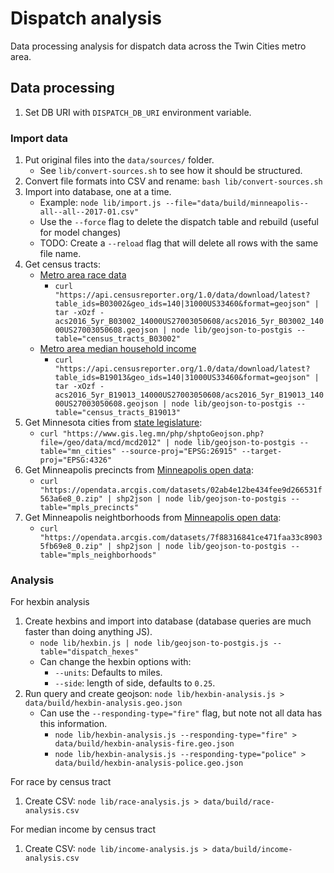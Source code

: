 # Dispatch analysis

Data processing analysis for dispatch data across the Twin Cities metro area.

## Data processing

1. Set DB URI with `DISPATCH_DB_URI` environment variable.

### Import data

1. Put original files into the `data/sources/` folder.
   - See `lib/convert-sources.sh` to see how it should be structured.
1. Convert file formats into CSV and rename: `bash lib/convert-sources.sh`
1. Import into database, one at a time.
   - Example: `node lib/import.js --file="data/build/minneapolis--all--all--2017-01.csv"`
   - Use the `--force` flag to delete the dispatch table and rebuild (useful for model changes)
   - TODO: Create a `--reload` flag that will delete all rows with the same file name.
1. Get census tracts:
   - [Metro area race data](https://censusreporter.org/data/table/?table=B03002&geo_ids=140|31000US33460)
     - `curl "https://api.censusreporter.org/1.0/data/download/latest?table_ids=B03002&geo_ids=140|31000US33460&format=geojson" | tar -xOzf - acs2016_5yr_B03002_14000US27003050608/acs2016_5yr_B03002_14000US27003050608.geojson | node lib/geojson-to-postgis --table="census_tracts_B03002"`
   - [Metro area median household income](https://censusreporter.org/data/table/?table=B19013&geo_ids=140|31000US33460)
     - `curl "https://api.censusreporter.org/1.0/data/download/latest?table_ids=B19013&geo_ids=140|31000US33460&format=geojson" | tar -xOzf - acs2016_5yr_B19013_14000US27003050608/acs2016_5yr_B19013_14000US27003050608.geojson | node lib/geojson-to-postgis --table="census_tracts_B19013"`
1. Get Minnesota cities from [state legislature](https://www.gis.leg.mn/html/download.html):
   - `curl "https://www.gis.leg.mn/php/shptoGeojson.php?file=/geo/data/mcd/mcd2012" | node lib/geojson-to-postgis --table="mn_cities" --source-proj="EPSG:26915" --target-proj="EPSG:4326"`
1. Get Minneapolis precincts from [Minneapolis open data](http://opendata.minneapolismn.gov/datasets/minneapolis-police-precincts):
   - `curl "https://opendata.arcgis.com/datasets/02ab4e12be434fee9d266531f563a6e8_0.zip" | shp2json | node lib/geojson-to-postgis --table="mpls_precincts"`
1. Get Minneapolis neightborhoods from [Minneapolis open data](http://opendata.minneapolismn.gov/datasets/neighborhoods):
   - `curl "https://opendata.arcgis.com/datasets/7f88316841ce471faa33c89035fb69e8_0.zip" | shp2json | node lib/geojson-to-postgis --table="mpls_neighborhoods"`

### Analysis

For hexbin analysis

1. Create hexbins and import into database (database queries are much faster than doing anything JS).
   - `node lib/hexbin.js | node lib/geojson-to-postgis.js --table="dispatch_hexes"`
   - Can change the hexbin options with:
     - `--units`: Defaults to miles.
     - `--side`: length of side, defaults to `0.25`.
1. Run query and create geojson: `node lib/hexbin-analysis.js > data/build/hexbin-analysis.geo.json`
   - Can use the `--responding-type="fire"` flag, but note not all data has this information.
     - `node lib/hexbin-analysis.js --responding-type="fire" > data/build/hexbin-analysis-fire.geo.json`
     - `node lib/hexbin-analysis.js --responding-type="police" > data/build/hexbin-analysis-police.geo.json`

For race by census tract

1. Create CSV: `node lib/race-analysis.js > data/build/race-analysis.csv`

For median income by census tract

1. Create CSV: `node lib/income-analysis.js > data/build/income-analysis.csv`

